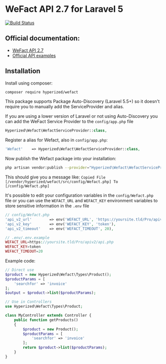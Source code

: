 # WeFact API 2.7 for Laravel 5

[![Build Status](https://travis-ci.org/hyperized/wefact.svg?branch=master)](https://travis-ci.org/hyperized/wefact)

Official documentation:
-----------------------

* [WeFact API 2.7](https://www.wefact.nl/wefact-hosting/apiv2/)
* [Official API examples](https://www.wefact.nl/wefact-hosting/apiv2/)

Installation
------------

Install using composer:
```bash
composer require hyperized/wefact
```

This package supports Package Auto-Discovery (Laravel 5.5+) so it doesn't require you to manually add the ServiceProvider and alias.

If you are using a lower version of Laravel or not using Auto-Discovery you can add the WeFact Service Provider to the `config/app.php` file 

```php
Hyperized\Wefact\WefactServiceProvider::class,
```
Register a alias for Wefact, also in `config/app.php`:

```php
'Wefact'    => Hyperized\Wefact\WefactServiceProvider::class,
```
Now publish the Wefact package into your installation:
```bash
php artisan vendor:publish --provider="Hyperized\Wefact\WefactServiceProvider" --tag="config"
```
This should give you a message like: `Copied File [/vendor/hyperized/wefact/src/config/Wefact.php] To [/config/Wefact.php]`

It's possible to edit your configuration variables in the `config/Wefact.php` file or you can use the `WEFACT_URL` and `WEFACT_KEY` environment variables to store sensitive information in the `.env` file 
```php
// config/Wefact.php
'api_v2_url'		=> env('WEFACT_URL', 'https://yoursite.tld/Pro/apiv2/api.php'),
'api_v2_key'		=> env('WEFACT_KEY', 'token'),
'api_v2_timeout'	=> env('WEFACT_TIMEOUT', 20),

// .env/.env.example
WEFACT_URL=https://yoursite.tld/Pro/apiv2/api.php
WEFACT_KEY=token
WEFACT_TIMEOUT=20
```

Example code:
```php
// Direct use
$product = new Hyperized\Wefact\Types\Product();
$productParams = [
    'searchfor' => 'invoice'
];
$output = $product->list($productParams);

// Use in Controllers
use Hyperized\Wefact\Types\Product;

class MyController extends Controller {
    public function getProducts()
    {
        $product = new Product();
        $productParams = [
            'searchfor' => 'invoice'
        ];
        return $product->list($productParams);
    }
}
```


